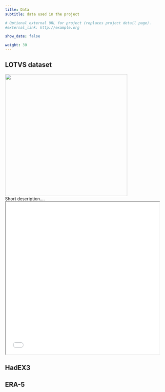 ```yaml
---
title: Data
subtitle: data used in the project

# Optional external URL for project (replaces project detail page).
#external_link: http://example.org

show_date: false

weight: 30
---
```


## LOTVS dataset

<img src="/img/LOTVS.jpeg" alt="" width="400" height="400">

<br>
Short description....
<br>

<iframe seamless = "" width = "100%", height = "500" class="shortcode-iframe" src="/img/LOTVS_wdgt_for_site.html"></iframe>

## HadEX3

## ERA-5
